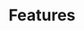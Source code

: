 ---
headline: this a headline
summary: this is a summary
title: "Features"
description: "Remote Team Features."
draft: false
---